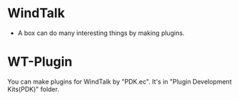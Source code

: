 # WindTalk
- A box can do many interesting things by making plugins.

# WT-Plugin
You can make plugins for WindTalk by "PDK.ec".
It's in "Plugin Development Kits(PDK)" folder.
